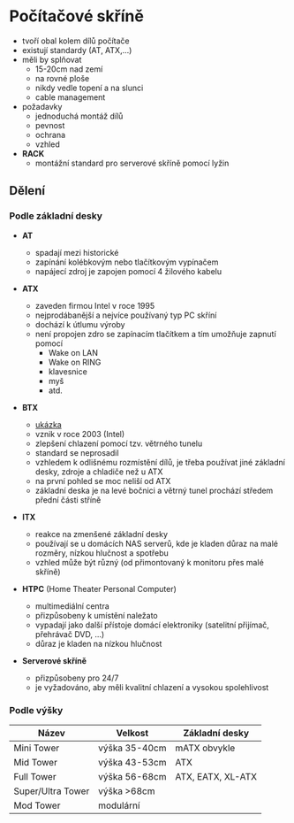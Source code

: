 # Počítačové skříně

- tvoří obal kolem dílů počítače
- existují standardy (AT, ATX,...)
- měli by splňovat
  - 15-20cm nad zemí
  - na rovné ploše
  - nikdy vedle topení a na slunci
  - cable management
- požadavky
  - jednoduchá montáž dílů
  - pevnost
  - ochrana
  - vzhled
- **RACK**
  - montážní standard pro serverové skříně pomocí lyžin

## Dělení

### Podle základní desky

- **AT**

  - spadají mezi historické
  - zapínání kolébkovým nebo tlačítkovým vypínačem
  - napájecí zdroj je zapojen pomocí 4 žilového kabelu

- **ATX**
  - zaveden firmou Intel v roce 1995
  - nejprodábanější a nejvíce používaný typ PC skříní
  - dochází k útlumu výroby
  - není propojen zdro se zapínacím tlačítkem a tím umožňuje zapnutí pomocí
    - Wake on LAN
    - Wake on RING
    - klavesnice
    - myš
    - atd.
- **BTX**

  - [ukázka](https://barts.cz/domains/barts.cz/images/web/pocitace/case02.jpg)
  - vznik v roce 2003 (Intel)
  - zlepšení chlazení pomocí tzv. větrného tunelu
  - standard se neprosadil
  - vzhledem k odlišnému rozmístění dílů, je třeba používat jiné základní desky, zdroje a chladiče než u ATX
  - na první pohled se moc neliší od ATX
  - základní deska je na levé bočnici a větrný tunel prochází středem přední části stříně

- **ITX**

  - reakce na zmenšené základní desky
  - používají se u domácích NAS serverů, kde je kladen důraz na malé rozměry, nízkou hlučnost a spotřebu
  - vzhled může být různý (od přimontovaný k monitoru přes malé skříně)

- **HTPC** (Home Theater Personal Computer)
  - multimediální centra
  - přizpůsobeny k umístění naležato
  - vypadají jako další přístoje domácí elektroniky (satelitní přijímač, přehrávač DVD, ...)
  - důraz je kladen na nízkou hlučnost
- **Serverové skříně**
  - přizpůsobeny pro 24/7
  - je vyžadováno, aby měli kvalitní chlazení a vysokou spolehlivost

### Podle výšky

| Název             | Velkost       | Základní desky    |
| ----------------- | ------------- | ----------------- |
| Mini Tower        | výška 35-40cm | mATX obvykle      |
| Mid Tower         | výška 43-53cm | ATX               |
| Full Tower        | výška 56-68cm | ATX, EATX, XL-ATX |
| Super/Ultra Tower | výška >68cm   |
| Mod Tower         | modulární     |

